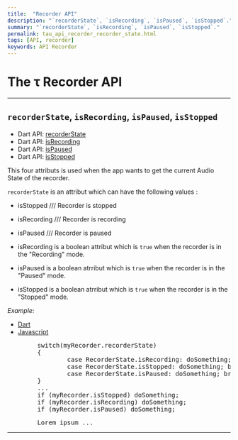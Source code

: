 ```yaml
---
title:  "Recorder API"
description: "`recorderState`, `isRecording`, `isPaused`, `isStopped`."
summary: "`recorderState`, `isRecording`, `isPaused`, `isStopped`."
permalink: tau_api_recorder_recorder_state.html
tags: [API, recorder]
keywords: API Recorder
---
```

# The &tau; Recorder API

---------------------------------------------------------------------------------------------------------------------------------

## `recorderState`, `isRecording`, `isPaused`, `isStopped`

- Dart API: [recorderState](pages/flutter-sound/api/recorder/FlutterSoundRecorder/recorderState.html)
- Dart API: [isRecording](pages/flutter-sound/api/recorder/FlutterSoundRecorder/isRecording.html)
- Dart API: [isPaused](pages/flutter-sound/api/recorder/FlutterSoundRecorder/isPaused.html)
- Dart API: [isStopped](pages/flutter-sound/api/recorder/FlutterSoundRecorder/isStopped.html)

This four attributs is used when the app wants to get the current Audio State of the recorder.

`recorderState` is an attribut which can have the following values :

  - isStopped   /// Recorder is stopped
  - isRecording   /// Recorder is recording
  - isPaused    /// Recorder is paused

- isRecording is a boolean attribut which is `true` when the recorder is in the "Recording" mode.
- isPaused is a boolean atrribut which  is `true` when the recorder is in the "Paused" mode.
- isStopped is a boolean atrribut which  is `true` when the recorder is in the "Stopped" mode.

*Example:*
<ul id="profileTabs" class="nav nav-tabs">
    <li class="active"><a href="#dart" data-toggle="tab">Dart</a></li>
    <li><a href="#javascript" data-toggle="tab">Javascript</a></li>
</ul>
<div class="tab-content">

<div role="tabpanel" class="tab-pane active" id="dart">

<pre>
        switch(myRecorder.recorderState)
        {
                case RecorderState.isRecording: doSomething; break;
                case RecorderState.isStopped: doSomething; break;
                case RecorderState.isPaused: doSomething; break;
        }
        ...
        if (myRecorder.isStopped) doSomething;
        if (myRecorder.isRecording) doSomething;
        if (myRecorder.isPaused) doSomething;
</pre>

</div>

<div role="tabpanel" class="tab-pane" id="javascript">
<pre>
        Lorem ipsum ...
</pre>
</div>

</div>

---------------------------------------------------------------------------------------------------------------------------------
